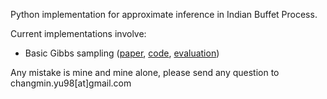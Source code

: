 Python implementation for approximate inference in Indian Buffet Process.

Current implementations involve:
- Basic Gibbs sampling ([paper](https://proceedings.neurips.cc/paper/2005/hash/2ef35a8b78b572a47f56846acbeef5d3-Abstract.html), [code](IBP_gibbs.py), [evaluation](examples/gibbs.ipynb))

Any mistake is mine and mine alone, please send any question to changmin.yu98[at]gmail.com
